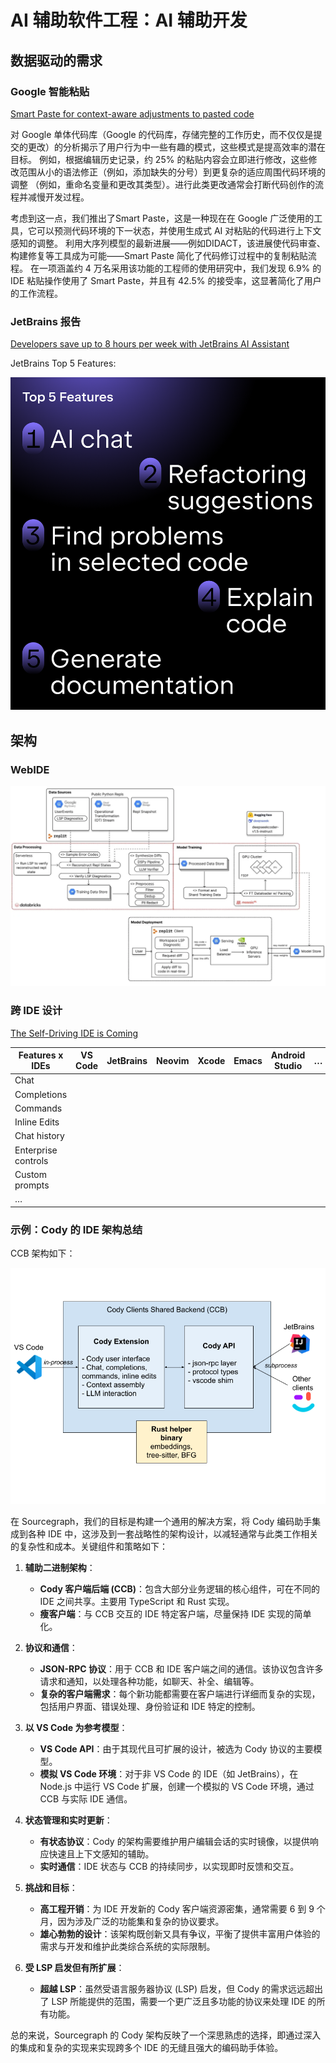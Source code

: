 # AI 辅助软件工程：AI 辅助开发

## 数据驱动的需求

### Google 智能粘贴

[Smart Paste for context-aware adjustments to pasted code](https://research.google/blog/smart-paste-for-context-aware-adjustments-to-pasted-code/)

对 Google 单体代码库（Google 的代码库，存储完整的工作历史，而不仅仅是提交的更改）的分析揭示了用户行为中一些有趣的模式，这些模式是提高效率的潜在目标。
例如，根据编辑历史记录，约 25% 的粘贴内容会立即进行修改，这些修改范围从小的语法修正（例如，添加缺失的分号）到更复杂的适应周围代码环境的调整
（例如，重命名变量和更改其类型）。进行此类更改通常会打断代码创作的流程并减慢开发过程。

考虑到这一点，我们推出了Smart Paste，这是一种现在在 Google 广泛使用的工具，它可以预测代码环境的下一状态，并使用生成式 AI 对粘贴的代码进行上下文感知的调整。
利用大序列模型的最新进展——例如DIDACT，该进展使代码审查、构建修复等工具成为可能——Smart Paste 简化了代码修订过程中的复制粘贴流程。
在一项涵盖约 4 万名采用该功能的工程师的使用研究中，我们发现 6.9% 的 IDE 粘贴操作使用了 Smart Paste，并且有 42.5% 的接受率，这显著简化了用户的工作流程。

### JetBrains 报告

[Developers save up to 8 hours per week with JetBrains AI Assistant](https://blog.jetbrains.com/ai/2024/04/developers-save-up-to-8-hours-per-week-with-jetbrains-ai-assistant/)

JetBrains Top 5 Features:

![](images/JetBrains-top-5-features.png)

## 架构

### WebIDE

![Replit Arch](images/replit-arch.webp)

### 跨 IDE 设计

[The Self-Driving IDE is Coming](https://sourcegraph.com/blog/the-self-driving-ide-is-coming)

| Features x IDEs     | VS Code | JetBrains | Neovim | Xcode | Emacs | Android Studio | … |
|---------------------|---------|-----------|--------|-------|-------|----------------|---|
| Chat                |         |           |        |       |       |                |   |
| Completions         |         |           |        |       |       |                |   |
| Commands            |         |           |        |       |       |                |   |
| Inline Edits        |         |           |        |       |       |                |   |
| Chat history        |         |           |        |       |       |                |   |
| Enterprise controls |         |           |        |       |       |                |   |
| Custom prompts      |         |           |        |       |       |                |   |
| …                   |         |           |        |       |       |                |   |

### 示例：Cody 的 IDE 架构总结

CCB 架构如下：

![Cody 架构示例](images/cody-client-backend.png)

在 Sourcegraph，我们的目标是构建一个通用的解决方案，将 Cody 编码助手集成到各种 IDE
中，这涉及到一套战略性的架构设计，以减轻通常与此类工作相关的复杂性和成本。关键组件和策略如下：

1. **辅助二进制架构**：
    - **Cody 客户端后端 (CCB)**：包含大部分业务逻辑的核心组件，可在不同的 IDE 之间共享。主要用 TypeScript 和 Rust 实现。
    - **瘦客户端**：与 CCB 交互的 IDE 特定客户端，尽量保持 IDE 实现的简单化。

2. **协议和通信**：
    - **JSON-RPC 协议**：用于 CCB 和 IDE 客户端之间的通信。该协议包含许多请求和通知，以处理各种功能，如聊天、补全、编辑等。
    - **复杂的客户端需求**：每个新功能都需要在客户端进行详细而复杂的实现，包括用户界面、错误处理、身份验证和 IDE 特定的控制。

3. **以 VS Code 为参考模型**：
    - **VS Code API**：由于其现代且可扩展的设计，被选为 Cody 协议的主要模型。
    - **模拟 VS Code 环境**：对于非 VS Code 的 IDE（如 JetBrains），在 Node.js 中运行 VS Code 扩展，创建一个模拟的 VS Code
      环境，通过 CCB 与实际 IDE 通信。

4. **状态管理和实时更新**：
    - **有状态协议**：Cody 的架构需要维护用户编辑会话的实时镜像，以提供响应快速且上下文感知的辅助。
    - **实时通信**：IDE 状态与 CCB 的持续同步，以实现即时反馈和交互。

5. **挑战和目标**：
    - **高工程开销**：为 IDE 开发新的 Cody 客户端资源密集，通常需要 6 到 9 个月，因为涉及广泛的功能集和复杂的协议要求。
    - **雄心勃勃的设计**：该架构既创新又具有争议，平衡了提供丰富用户体验的需求与开发和维护此类综合系统的实际限制。

6. **受 LSP 启发但有所扩展**：
    - **超越 LSP**：虽然受语言服务器协议 (LSP) 启发，但 Cody 的需求远远超出了 LSP 所能提供的范围，需要一个更广泛且多功能的协议来处理
      IDE 的所有功能。

总的来说，Sourcegraph 的 Cody 架构反映了一个深思熟虑的选择，即通过深入的集成和复杂的实现来实现跨多个 IDE 的无缝且强大的编码助手体验。

